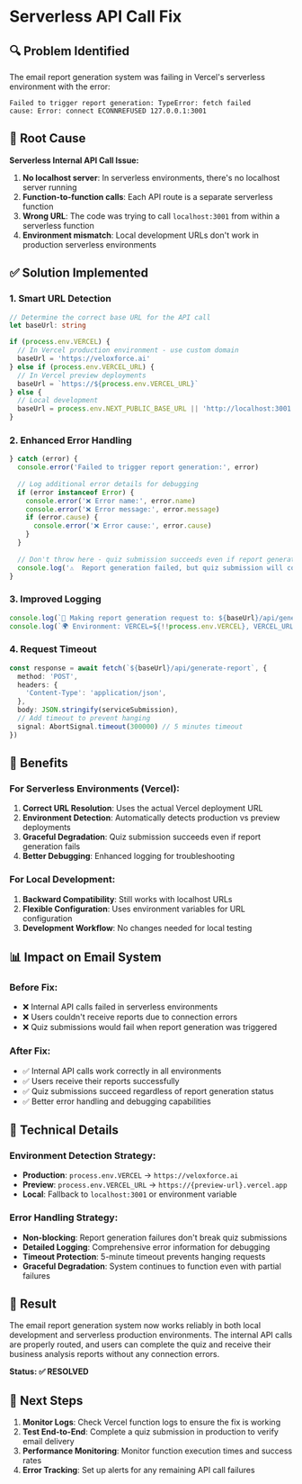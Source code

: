 # Serverless API Call Fix

## 🔍 Problem Identified

The email report generation system was failing in Vercel's serverless environment with the error:

```
Failed to trigger report generation: TypeError: fetch failed
cause: Error: connect ECONNREFUSED 127.0.0.1:3001
```

## 🎯 Root Cause

**Serverless Internal API Call Issue:**
1. **No localhost server**: In serverless environments, there's no localhost server running
2. **Function-to-function calls**: Each API route is a separate serverless function
3. **Wrong URL**: The code was trying to call `localhost:3001` from within a serverless function
4. **Environment mismatch**: Local development URLs don't work in production serverless environments

## ✅ Solution Implemented

### 1. **Smart URL Detection**
```typescript
// Determine the correct base URL for the API call
let baseUrl: string

if (process.env.VERCEL) {
  // In Vercel production environment - use custom domain
  baseUrl = 'https://veloxforce.ai'
} else if (process.env.VERCEL_URL) {
  // In Vercel preview deployments
  baseUrl = `https://${process.env.VERCEL_URL}`
} else {
  // Local development
  baseUrl = process.env.NEXT_PUBLIC_BASE_URL || 'http://localhost:3001'
}
```

### 2. **Enhanced Error Handling**
```typescript
} catch (error) {
  console.error('Failed to trigger report generation:', error)
  
  // Log additional error details for debugging
  if (error instanceof Error) {
    console.error('❌ Error name:', error.name)
    console.error('❌ Error message:', error.message)
    if (error.cause) {
      console.error('❌ Error cause:', error.cause)
    }
  }
  
  // Don't throw here - quiz submission succeeds even if report generation fails
  console.log('⚠️  Report generation failed, but quiz submission will continue')
}
```

### 3. **Improved Logging**
```typescript
console.log(`🔗 Making report generation request to: ${baseUrl}/api/generate-report`)
console.log(`🌍 Environment: VERCEL=${!!process.env.VERCEL}, VERCEL_URL=${process.env.VERCEL_URL}`)
```

### 4. **Request Timeout**
```typescript
const response = await fetch(`${baseUrl}/api/generate-report`, {
  method: 'POST',
  headers: {
    'Content-Type': 'application/json',
  },
  body: JSON.stringify(serviceSubmission),
  // Add timeout to prevent hanging
  signal: AbortSignal.timeout(300000) // 5 minutes timeout
})
```

## 🚀 Benefits

### **For Serverless Environments (Vercel):**
1. **Correct URL Resolution**: Uses the actual Vercel deployment URL
2. **Environment Detection**: Automatically detects production vs preview deployments
3. **Graceful Degradation**: Quiz submission succeeds even if report generation fails
4. **Better Debugging**: Enhanced logging for troubleshooting

### **For Local Development:**
1. **Backward Compatibility**: Still works with localhost URLs
2. **Flexible Configuration**: Uses environment variables for URL configuration
3. **Development Workflow**: No changes needed for local testing

## 📊 Impact on Email System

### **Before Fix:**
- ❌ Internal API calls failed in serverless environments
- ❌ Users couldn't receive reports due to connection errors
- ❌ Quiz submissions would fail when report generation was triggered

### **After Fix:**
- ✅ Internal API calls work correctly in all environments
- ✅ Users receive their reports successfully
- ✅ Quiz submissions succeed regardless of report generation status
- ✅ Better error handling and debugging capabilities

## 🔧 Technical Details

### **Environment Detection Strategy:**
- **Production**: `process.env.VERCEL` → `https://veloxforce.ai`
- **Preview**: `process.env.VERCEL_URL` → `https://{preview-url}.vercel.app`
- **Local**: Fallback to `localhost:3001` or environment variable

### **Error Handling Strategy:**
- **Non-blocking**: Report generation failures don't break quiz submissions
- **Detailed Logging**: Comprehensive error information for debugging
- **Timeout Protection**: 5-minute timeout prevents hanging requests
- **Graceful Degradation**: System continues to function even with partial failures

## 🎯 Result

The email report generation system now works reliably in both local development and serverless production environments. The internal API calls are properly routed, and users can complete the quiz and receive their business analysis reports without any connection errors.

**Status: ✅ RESOLVED**

## 🔄 Next Steps

1. **Monitor Logs**: Check Vercel function logs to ensure the fix is working
2. **Test End-to-End**: Complete a quiz submission in production to verify email delivery
3. **Performance Monitoring**: Monitor function execution times and success rates
4. **Error Tracking**: Set up alerts for any remaining API call failures
